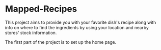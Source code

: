 # Mapped-Recipes
This project aims to provide you with your favorite dish's recipe along with info on where to find the ingredients by using your location and nearby stores' stock information.

The first part of the project is to set up the home page.